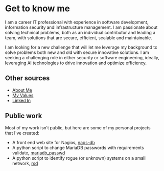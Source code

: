 # Get to know me

I am a career IT professional with experience in software development,
information security and infrastructure management. I am passionate about 
solving technical problems, both as an individual contributor and leading
a team, with solutions that are secure, efficient, scalable and maintainable.

I am looking for a new challenge that will let me leverage my background to
solve problems both new and old with secure innovative solutions. 
I am seeking a challenging role in either security or software engineering, 
ideally, leveraging AI technologies to drive innovation and optimize efficiency.

## Other sources

* [About Me](pages/about.md)
* [My Values](pages/values.md)
* [Linked In](https://www.linkedin.com/in/steve-simpson-red)

## Public work

Most of my work isn't public, but here are some of my personal projects that I've created:

* A front end web site for Nagios, [naos-db](https://github.com/SteveSimpson/naos-db)
* A python script to change MariaDB passwords with requirements validate, [mariadb_passwd](https://github.com/SteveSimpson/maria_passwd)
* A python script to identify rogue (or unknown) systems on a small network, [rsd](https://github.com/SteveSimpson/rsd) 
